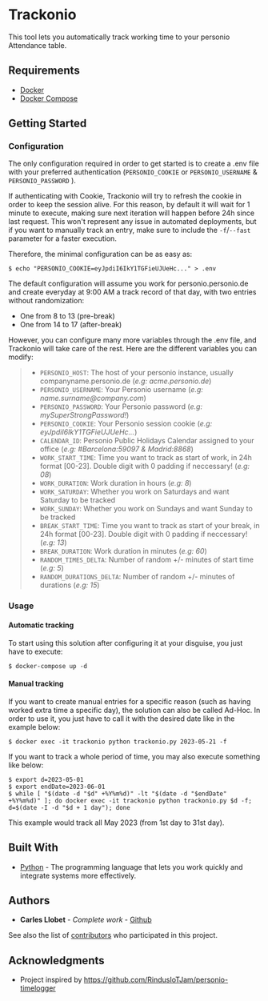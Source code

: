 # Trackonio

This tool lets you automatically track working time to your personio Attendance table.

## Requirements
- [Docker](https://docs.docker.com/get-docker/)
- [Docker Compose](https://docs.docker.com/get-started/08_using_compose/#install-docker-compose)

## Getting Started
### Configuration

The only configuration required in order to get started is to create a .env file with your preferred authentication (`PERSONIO_COOKIE` or `PERSONIO_USERNAME` & `PERSONIO_PASSWORD` ). 

If authenticating with Cookie, Trackonio will try to refresh the cookie in order to keep the session alive. For this reason, by default it will wait for 1 minute to execute, making sure next iteration will happen before 24h since last request.
This won't represent any issue in automated deployments, but if you want to manually track an entry, make sure to include the `-f`/`--fast` parameter for a faster execution.

Therefore, the minimal configuration can be as easy as:
```
$ echo "PERSONIO_COOKIE=eyJpdiI6IkY1TGFieUJUeHc..." > .env
```

The default configuration will assume you work for personio.personio.de and create everyday at 9:00 AM a track record of that day, with two entries without randomization:
* One from 8 to 13 (pre-break)
* One from 14 to 17 (after-break)

However, you can configure many more variables through the .env file, and Trackonio will take care of the rest.
Here are the different variables you can modify:

> - `PERSONIO_HOST`: The host of your personio instance, usually companyname.personio.de (_e.g: acme.personio.de_)
> - `PERSONIO_USERNAME`: Your Personio username (_e.g: name.surname<span>@</span>company.com_)
> - `PERSONIO_PASSWORD`: Your Personio password (_e.g: mySuperStrongPassword!_)
> - `PERSONIO_COOKIE`: Your Personio session cookie (_e.g: eyJpdiI6IkY1TGFieUJUeHc..._)
> - `CALENDAR_ID`: Personio Public Holidays Calendar assigned to your office (_e.g: #Barcelona:59097 & Madrid:8868_)
> - `WORK_START_TIME`: Time you want to track as start of work, in 24h format [00-23]. Double digit with 0 padding if neccessary! (_e.g: 08_)
> - `WORK_DURATION`: Work duration in hours (_e.g: 8_)
> - `WORK_SATURDAY`: Whether you work on Saturdays and want Saturday to be tracked
> - `WORK_SUNDAY`: Whether you work on Sundays and want Sunday to be tracked
> - `BREAK_START_TIME`: Time you want to track as start of your break, in 24h format [00-23]. Double digit with 0 padding if neccessary! (_e.g: 13_)
> - `BREAK_DURATION`: Work duration in minutes (_e.g: 60_)
> - `RANDOM_TIMES_DELTA`: Number of random +/- minutes of start time (_e.g: 5_)
> - `RANDOM_DURATIONS_DELTA`: Number of random +/- minutes of durations (_e.g: 15_)

### Usage

#### Automatic tracking
To start using this solution after configuring it at your disguise, you just have to execute:

```
$ docker-compose up -d
```

#### Manual tracking
If you want to create manual entries for a specific reason (such as having worked extra time a specific day), the solution can also be called Ad-Hoc.
In order to use it, you just have to call it with the desired date like in the example below:
```
$ docker exec -it trackonio python trackonio.py 2023-05-21 -f
```

If you want to track a whole period of time, you may also execute something like below:
```
$ export d=2023-05-01
$ export endDate=2023-06-01
$ while [ "$(date -d "$d" +%Y%m%d)" -lt "$(date -d "$endDate" +%Y%m%d)" ]; do docker exec -it trackonio python trackonio.py $d -f; d=$(date -I -d "$d + 1 day"); done
```

This example would track all May 2023 (from 1st day to 31st day).

## Built With

* [Python](https://www.python.org/) - The programming language that lets you work quickly and integrate systems more effectively.

## Authors

* **Carles Llobet** - *Complete work* - [Github](https://github.com/CarlesLlobet)

See also the list of [contributors](https://github.com/CarlesLlobet/Trackonio/contributors) who participated in this project.

## Acknowledgments

* Project inspired by https://github.com/RindusIoTJam/personio-timelogger
